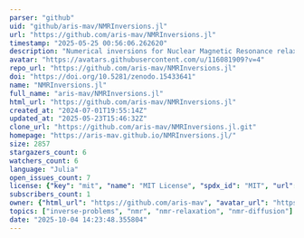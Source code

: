 ```yaml
---
parser: "github"
uid: "github/aris-mav/NMRInversions.jl"
url: "https://github.com/aris-mav/NMRInversions.jl"
timestamp: "2025-05-25 00:56:06.262620"
description: "Numerical inversions for Nuclear Magnetic Resonance relaxation and diffusion experiments.  Click on the link below for the full documentation."
avatar: "https://avatars.githubusercontent.com/u/116081909?v=4"
repo_url: "https://github.com/aris-mav/NMRInversions.jl"
doi: "https://doi.org/10.5281/zenodo.15433641"
name: "NMRInversions.jl"
full_name: "aris-mav/NMRInversions.jl"
html_url: "https://github.com/aris-mav/NMRInversions.jl"
created_at: "2024-07-01T19:55:14Z"
updated_at: "2025-05-23T15:46:32Z"
clone_url: "https://github.com/aris-mav/NMRInversions.jl.git"
homepage: "https://aris-mav.github.io/NMRInversions.jl/"
size: 2857
stargazers_count: 6
watchers_count: 6
language: "Julia"
open_issues_count: 7
license: {"key": "mit", "name": "MIT License", "spdx_id": "MIT", "url": "https://api.github.com/licenses/mit", "node_id": "MDc6TGljZW5zZTEz"}
subscribers_count: 1
owner: {"html_url": "https://github.com/aris-mav", "avatar_url": "https://avatars.githubusercontent.com/u/116081909?v=4", "login": "aris-mav", "type": "User"}
topics: ["inverse-problems", "nmr", "nmr-relaxation", "nmr-diffusion"]
date: "2025-10-04 14:23:48.355804"
---
```

